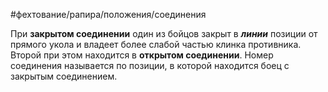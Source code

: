 #фехтование/рапира/положения/соединения

При **закрытом соединении** один из бойцов закрыт в _**линии**_ позиции от прямого укола и владеет более слабой частью клинка противника. Второй при этом находится в **открытом соединении**. Номер соединения называется по позиции, в которой находится боец с закрытым соединением.
